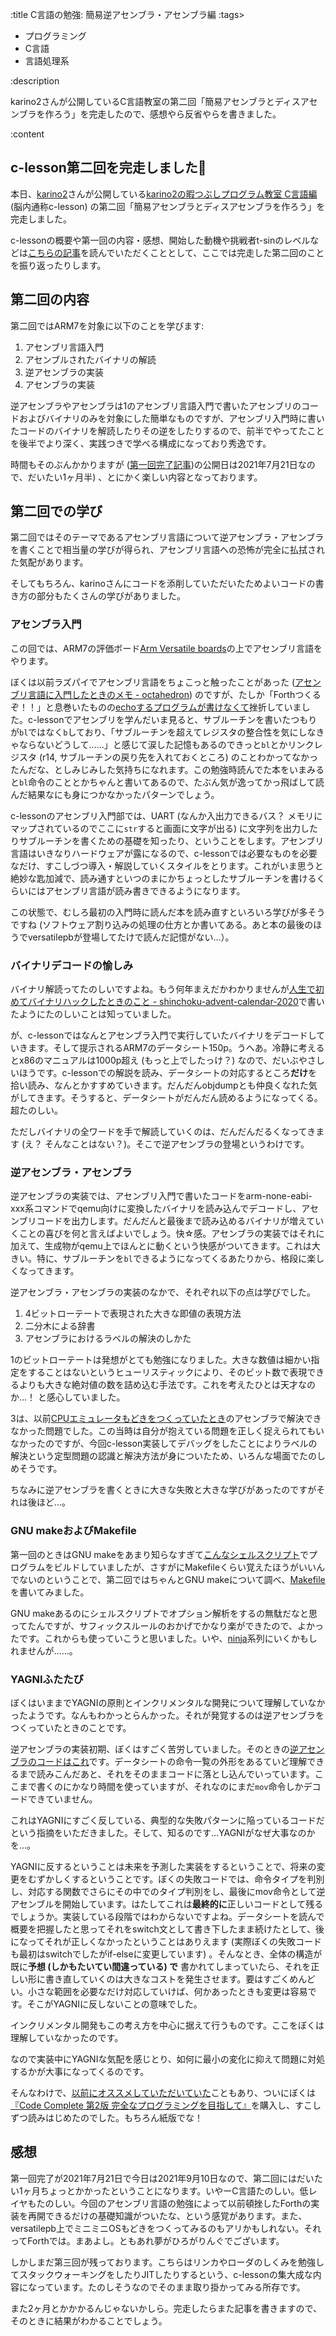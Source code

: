 :title C言語の勉強: 簡易逆アセンブラ・アセンブラ編
:tags>
- プログラミング
- C言語
- 言語処理系

:description

karino2さんが公開しているC言語教室の第二回「簡易アセンブラとディスアセンブラを作ろう」を完走したので、感想やら反省やらを書きました。

:content

## c-lesson第二回を完走しました🥳

本日、[karino2](https://twitter.com/karino2012)さんが公開している[karino2の暇つぶしプログラム教室 C言語編](https://karino2.github.io/c-lesson/) (脳内通称c-lesson) の第二回「簡易アセンブラとディスアセンブラを作ろう」を完走しました。

c-lessonの概要や第一回の内容・感想、開始した動機や挑戦者t-sinのレベルなどは[こちらの記事](2021-07-21-c-lesson-01.html)を読んでいただくこととして、ここでは完走した第二回のことを振り返ったりします。

## 第二回の内容

第二回ではARM7を対象に以下のことを学びます:

1. アセンブリ言語入門
2. アセンブルされたバイナリの解読
3. 逆アセンブラの実装
4. アセンブラの実装

逆アセンブラやアセンブラは1のアセンブリ言語入門で書いたアセンブリのコードおよびバイナリのみを対象にした簡単なものですが、アセンブリ入門時に書いたコードのバイナリを解読したりその逆をしたりするので、前半でやってたことを後半でより深く、実践つきで学べる構成になっており秀逸です。

時間もそのぶんかかりますが ([第一回完了記事](2021-07-21-c-lesson-01.html))の公開日は2021年7月21日なので、だいたい1ヶ月半) 、とにかく楽しい内容となっております。

## 第二回での学び

第二回ではそのテーマであるアセンブリ言語について逆アセンブラ・アセンブラを書くことで相当量の学びが得られ、アセンブリ言語への恐怖が完全に払拭された気配があります。

そしてもちろん、karinoさんにコードを添削していただいたためよいコードの書き方の部分もたくさんの学びがありました。

### アセンブラ入門

この回では、ARM7の評価ボード[Arm Versatile boards](https://qemu.readthedocs.io/en/latest/system/arm/versatile.html)の上でアセンブリ言語をやります。

ぼくは以前ラズパイでアセンブリ言語をちょこっと触ったことがあった ([アセンブリ言語に入門したときのメモ - octahedron](https://octahedron.hatenablog.jp/entry/2020/06/15/171455)) のですが、たしか「Forthつくるぞ！！」と息巻いたものの[echoするプログラムが書けなくて](https://github.com/t-sin/ff/blob/c6d15e2342f7ab13ab2dda316c3de1f5e161e880/ff.s)挫折していました。c-lessonでアセンブリを学んだいま見ると、サブルーチンを書いたつもりが`bl`ではなく`b`しており、「サブルーチンを超えてレジスタの整合性を気にしなきゃならないどうして……」と感じて涙した記憶もあるのできっと`bl`とかリンクレジスタ (r14, サブルーチンの戻り先を入れておくところ) のことわかってなかったんだな、としみじみした気持ちになれます。この勉強時読んでた本をいまみると`bl`命令のこととかちゃんと書いてあるので、たぶん気が逸ってかっ飛ばして読んだ結果なにも身につかなかったパターンでしょう。

c-lessonのアセンブリ入門部では、UART (なんか入出力できるバス？ メモリにマップされているのでここに`str`すると画面に文字が出る) に文字列を出力したりサブルーチンを書くための基礎を知ったり、ということをします。アセンブリ言語はいきなりハードウェアが露になるので、c-lessonでは必要なものを必要なだけ、すこしづつ導入・解説していくスタイルをとります。これがいま思うと絶妙な匙加減で、読み通すといつのまにかちょっとしたサブルーチンを書けるくらいにはアセンブリ言語が読み書きできるようになります。

この状態で、むしろ最初の入門時に読んだ本を読み直すといろいろ学びが多そうですね (ソフトウェア割り込みの処理の仕方とか書いてある。あと本の最後のほうでversatilepbが登場してたけで読んだ記憶がない…）。

### バイナリデコードの愉しみ

バイナリ解読ってたのしいですよね。もう何年まえだかわかりませんが[人生で初めてバイナリハックしたときのこと - shinchoku-advent-calendar-2020](https://github.com/t-sin/shinchoku-advent-calendar-2020/blob/master/articles/2020-12-15.md)で書いたようにたのしいことは知っていました。

が、c-lessonではなんとアセンブラ入門で実行していたバイナリをデコードしていきます。そして提示されるARM7のデータシート150p。うへあ。冷静に考えるとx86のマニュアルは1000p超え (もっと上でしたっけ？) なので、だいぶやさしいほうです。c-lessonでの解説を読み、データシートの対応するところ**だけ**を拾い読み、なんとかすすめていきます。だんだんobjdumpとも仲良くなれた気がしてきます。そうすると、データシートがだんだん読めるようになってくる。超たのしい。

ただしバイナリの全ワードを手で解読していくのは、だんだんだるくなってきます (え？ そんなことはない？)。そこで逆アセンブラの登場というわけです。

### 逆アセンブラ・アセンブラ

逆アセンブラの実装では、アセンブリ入門で書いたコードをarm-none-eabi-xxx系コマンドでqemu向けに変換したバイナリを読み込んでデコードし、アセンブリコードを出力します。だんだんと最後まで読み込めるバイナリが増えていくことの喜びを何と言えばよいでしょう。快☆感。アセンブラの実装ではそれに加えて、生成物がqemu上でほんとに動くという快感がついてきます。これは大きい。特に、サブルーチンを`bl`できるようになってくるあたりから、格段に楽しくなってきます。

逆アセンブラ・アセンブラの実装のなかで、それぞれ以下の点は学びでした。

1. 4ビットローテートで表現された大きな即値の表現方法
2. 二分木による辞書
3. アセンブラにおけるラベルの解決のしかた

1のビットローテートは発想がとても勉強になりました。大きな数値は細かい指定をすることはないというヒューリスティックにより、そのビット数で表現できるよりも大きな絶対値の数を詰め込む手法です。これを考えたひとは天才なのか…！ と感心していました。

3は、以前[CPUエミュレータもどきをつくっていたとき](https://github.com/t-sin/shinchoku-advent-calendar-2020/blob/master/articles/2020-12-09.md)のアセンブラで解決できなかった問題でした。この当時は自分が抱えている問題を正しく捉えられてもいなかったのですが、今回c-lesson実装してデバッグをしたことによりラベルの解決という定型問題の認識と解決方法が身についたため、いろんな場面でたのしめそうです。

ちなみに逆アセンブラを書くときに大きな失敗と大きな学びがあったのですがそれは後ほど…。

### GNU makeおよびMakefile

第一回のときはGNU makeをあまり知らなすぎて[こんなシェルスクリプト](https://github.com/t-sin/c-lesson/blob/14_local_variables_and_loops/sources/forth_modoki/interpreter/run.sh)でプログラムをビルドしていましたが、さすがにMakefileくらい覚えたほうがいいんでないのということで、第二回ではちゃんとGNU makeについて調べ、[Makefile](https://github.com/t-sin/c-lesson/blob/asm_5_assembler/sources/arm_asm/05_asm/Makefile)を書いてみました。

GNU makeあるのにシェルスクリプトでオプション解析をするの無駄だなと思ってたんですが、サフィックスルールのおかげでかなり楽ができたので、よかったです。これからも使っていこうと思いました。いや、[ninja](https://ninja-build.org)系列にいくかもしれませんが……。

### YAGNIふたたび

ぼくはいままでYAGNIの原則とインクリメンタルな開発について理解していなかったようです。なんもわかっとらんかった。それが発覚するのは逆アセンブラをつくっていたときのことです。

逆アセンブラの実装初期、ぼくはすごく苦労していました。そのときの[逆アセンブラのコードはこれ](https://github.com/t-sin/c-lesson/blob/4fa778aa3107c501b7e9e81f648406f910e8b0ad/sources/arm_asm/04_disasm/disasm.c)です。データシートの命令一覧の外形をあるていど理解できるまで読みこんだあと、それをそのままコードに落とし込んでいっています。ここまで書くのにかなり時間を使っていますが、それなのにまだ`mov`命令しかデコードできていません。

これはYAGNIにすごく反している、典型的な失敗パターンに陥っているコードだという指摘をいただきました。そして、知るのです…YAGNIがなぜ大事なのかを…。

YAGNIに反するということは未来を予測した実装をするということで、将来の変更をむずかしくするということです。ぼくの失敗コードでは、命令タイプを判別し、対応する関数でさらにその中でのタイプ判別をし、最後にmov命令として逆アセンブルを開始しています。はたしてこれは**最終的に**正しいコードとして残るでしょうか。実装している段階ではわからないですよね。データシートを読んで概要を把握したと思ってそれをswitch文として書き下したまま続けたとして、後になってそれが正しくなかったということはありえます (実際ぼくの失敗コードも最初はswitchでしたがif-elseに変更しています) 。そんなとき、全体の構造が既に**予想 (しかもたいてい間違っている) で** 書かれてしまっていたら、それを正しい形に書き直していくのは大きなコストを発生させます。要はすごくめんどい。小さな範囲を必要なだけ対応していけば、何かあったときも変更は容易です。そこがYAGNIに反しないことの意味でした。

インクリメンタル開発もこの考え方を中心に据えて行うものです。ここをぼくは理解していなかったのです。

なので実装中にYAGNIな気配を感じとり、如何に最小の変化に抑えて問題に対処するかが大事になってくるのです。

そんなわけで、[以前にオススメしていただいていた](https://twitter.com/karino2012/status/1350415891171733505?s=20)こともあり、ついにぼくは[『Code Complete 第2版 完全なプログラミングを目指して』](https://www.nikkeibp.co.jp/atclpubmkt/book/yy/071300043/)を購入し、すこしずつ読みはじめたのでした。もちろん紙版でな！

## 感想

第一回完了が2021年7月21日で今日は2021年9月10日なので、第二回にはだいたい1ヶ月ちょっとかかったということになります。いやーC言語たのしい。低レイヤもたのしい。今回のアセンブリ言語の勉強によって以前頓挫したForthの実装を再開できるだけの基礎知識がついたな、という感覚があります。また、versatilepb上でミニミニOSもどきをつくってみるのもアリかもしれない。それってForthでは。まあよし。ともあれ夢がひろがりんぐでございます。

しかしまだ第三回が残っております。こちらはリンカやローダのしくみを勉強してスタックウォーキングをしたりJITしたりするという、c-lessonの集大成な内容になっています。たのしそうなのでそのまま取り掛かってみる所存です。

また2ヶ月とかかかるんじゃないかしら。完走したらまた記事を書きますので、そのときに結果がわかることでしょう。
